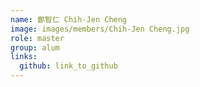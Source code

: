 ```yaml
---
name: 鄭智仁 Chih-Jen Cheng 
image: images/members/Chih-Jen Cheng.jpg 
role: master
group: alum
links:
  github: link_to_github 
---
```


